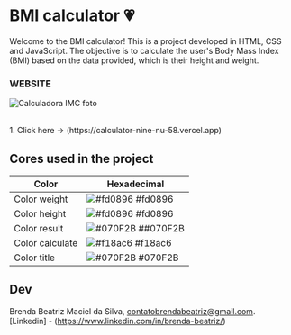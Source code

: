 # BMI calculator 💗

Welcome to the BMI calculator! This is a project developed in HTML, CSS and JavaScript. The objective is to calculate the user's Body Mass Index (BMI) based on the data provided, which is their height and weight.

### WEBSITE
![Calculadora IMC foto](https://github.com/Brwnds/IMC-CALCULADORA/assets/121124773/3b7be6f8-df93-40dc-92d4-bc1c939602d8)


<br>
1. Click here → (https://calculator-nine-nu-58.vercel.app)

## Cores used in the project
| Color             | Hexadecimal                                                       |
| ----------------- | ------------------------------------------------------------------|
| Color weight      | ![#fd0896](https://via.placeholder.com/10/000000?text=+) #fd0896 |
| Color height      | ![#fd0896](https://via.placeholder.com/10/F8F4EC?text=+) #fd0896 |
| Color result      | ![#070F2B](https://via.placeholder.com/10/D63484?text=+) ##070F2B  |
| Color calculate   | ![#f18ac6](https://via.placeholder.com/10/FF9BD2?text=+) #f18ac6 |
| Color title       | ![#070F2B](https://via.placeholder.com/10/402B3A?text=+) #070F2B |

## Dev
Brenda Beatriz Maciel da Silva, contatobrendabeatriz@gmail.com.<br>
[Linkedin] - (https://www.linkedin.com/in/brenda-beatriz/)
